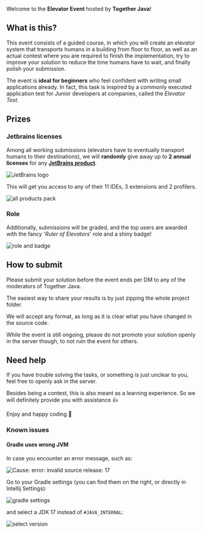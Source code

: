Welcome to the **Elevator Event** hosted by **Together Java**!

## What is this?

This event consists of a guided course, in which you will create an elevator system that
transports humans in a building from floor to floor, as well as an actual contest where you
are required to finish the implementation, try to improve your solution to reduce the time humans
have to wait, and finally polish your submission.

The event is **ideal for beginners** who feel confident with writing
small applications already. In fact, this task is inspired by a commonly executed application test for
Junior developers at companies, called the _Elevator Test_.

## Prizes

### Jetbrains licenses

Among all working submissions (elevators have to eventually transport humans to their destinations),
we will **randomly** give away up to **2 annual licenses** for any [**JetBrains product**](https://www.jetbrains.com/products/).

![JetBrains logo](https://i.imgur.com/h6jXoNY.png)

This will get you access to any of their 11 IDEs, 3 extensions and 2 profilers.

![all products pack](https://i.imgur.com/IL4dDs0.png)

### Role

Additionally, submissions will be graded, and the top users are awarded with
the fancy '_Ruler of Elevators_' role and a shiny badge!

![role and badge](https://i.imgur.com/Uvg0WlA.png)

## How to submit

Please submit your solution before the event ends per DM to any of the
moderators of Together Java.

The easiest way to share your results is by just zipping the whole project folder.

We will accept any format, as long as it is clear what you have changed in the source code.

While the event is still ongoing, please do not promote your solution openly in the server
though, to not ruin the event for others.

## Need help

If you have trouble solving the tasks, or something is just unclear to you,
feel free to openly ask in the server.

Besides being a contest, this is also meant as a learning experience.
So we will definitely provide you with assistance 👍

Enjoy and happy coding 🙌

### Known issues

#### Gradle uses wrong JVM

In case you encounter an error message, such as:

![Cause: error: invalid source release: 17](https://i.imgur.com/xrT39xi.png)

Go to your Gradle settings (you can find them on the right, or directly in Intellij Settings):

![gradle settings](https://i.imgur.com/7ECw8Jw.png)

and select a JDK 17 instead of `#JAVA_INTERNAL`:

![select version](https://i.imgur.com/h1FFXYn.png)
